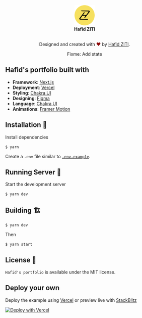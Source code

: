 <div align="center">
  <img alt="HZ logo" src="docs/hz-logo.svg" height="64" />
</div>

<div align="center">
  <strong>
    Hafid ZITI
  </strong>
</div>
  
<br>
  
<p align="center">
Designed and created with <span style="color: #8b0000;">&hearts;</span> by <a href="https://hafidziti.dev">Hafid ZITI</a>.
</p>

<p align="center">
Fixme: Add state
</p>

## Hafid's portfolio built with

- **Framework**: [Next.js](https://nextjs.org/)
- **Deployment**: [Vercel](https://vercel.com)
- **Styling**: [Chakra UI](https://chakra-ui.com/)
- **Designing**: [Figma](https://figma.com/)
- **Language**: [Chakra UI](https://typescriptlang.org/)
- **Animations**: [Framer Motion](https://framer.com/motion)

## Installation 🔧

Install dependencies

```
$ yarn
```

Create a `.env` file similar to [`.env.example`](https://github.com/hafid//blob/main/.env.example).

## Running Server 🚀

Start the development server

```
$ yarn dev
```

## Building 🏗️

```
$ yarn dev
```

Then

```
$ yarn start
```

## License 📜

`Hafid's portfolio` is available under the MIT license.

## Deploy your own

Deploy the example using [Vercel](https://vercel.com?utm_source=github&utm_medium=readme&utm_campaign=next-example) or preview live with [StackBlitz](https://stackblitz.com/github/vercel/next.js/tree/canary/examples/with-chakra-ui-typescript)

[![Deploy with Vercel](https://vercel.com/button)](https://vercel.com/new/git/external?repository-url=https://github.com/vercel/next.js/tree/canary/examples/with-chakra-ui-typescript&project-name=with-chakra-ui-typescript&repository-name=with-chakra-ui-typescript)
